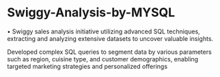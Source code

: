 # Swiggy-Analysis-by-MYSQL

•  Swiggy sales analysis initiative utilizing advanced SQL techniques, extracting and analyzing extensive
datasets to uncover valuable insights. 

Developed complex SQL queries to segment data by various parameters such as region, cuisine type, and
customer demographics, enabling targeted marketing strategies and personalized offerings
